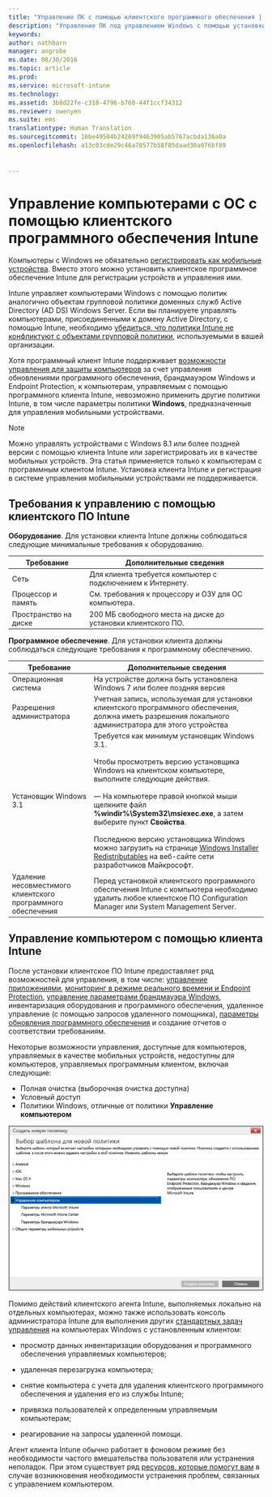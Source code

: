 ```yaml
---
title: "Управление ПК с помощью клиентского программного обеспечения | Microsoft Intune"
description: "Управление ПК под управлением Windows с помощью установки клиентского программного обеспечения Intune."
keywords: 
author: nathbarn
manager: angrobe
ms.date: 08/30/2016
ms.topic: article
ms.prod: 
ms.service: microsoft-intune
ms.technology: 
ms.assetid: 3b8d22fe-c318-4796-b760-44f1ccf34312
ms.reviewer: owenyen
ms.suite: ems
translationtype: Human Translation
ms.sourcegitcommit: 16be49504b24269f9463905ab5767acbda136a0a
ms.openlocfilehash: a13c03cde29c46a78577b58f85daad30a076bf89


---
```


# Управление компьютерами с ОС с помощью клиентского программного обеспечения Intune
Компьютеры с Windows не обязательно [регистрировать как мобильные устройства](set-up-windows-device-management-with-microsoft-intune.md). Вместо этого можно установить клиентское программное обеспечение Intune для регистрации устройств и управления ими.

Intune управляет компьютерами Windows с помощью политик аналогично объектам групповой политики доменных служб Active Directory (AD DS) Windows Server. Если вы планируете управлять компьютерами, присоединенными к домену Active Directory, с помощью Intune, необходимо [убедиться, что политики Intune не конфликтуют с объектами групповой политики](resolve-gpo-and-microsoft-intune-policy-conflicts.md), используемыми в вашей организации.

Хотя программный клиент Intune поддерживает [возможности управления для защиты компьютеров](policies-to-protect-windows-pcs-in-microsoft-intune.md) за счет управления обновлениями программного обеспечения, брандмауэром Windows и Endpoint Protection, к компьютерам, управляемым с помощью программного клиента Intune, невозможно применить другие политики Intune, в том числе параметры политики **Windows**, предназначенные для управления мобильными устройствами.

> [!NOTE]
> Можно управлять устройствами с Windows 8.1 или более поздней версии с помощью клиента Intune или зарегистрировать их в качестве мобильных устройств. Эта статья применяется только к компьютерам с программным клиентом Intune. Установка клиента Intune и регистрация в системе управления мобильными устройствами не поддерживается.

## Требования к управлению с помощью клиентского ПО Intune

**Оборудование**. Для установки клиента Intune должны соблюдаться следующие минимальные требования к оборудованию.

|Требование|Дополнительные сведения|
|---------------|--------------------|
|Сеть|Для клиента требуется компьютер с подключением к Интернету.|
|Процессор и память|См. требования к процессору и ОЗУ для ОС компьютера.|
|Пространство на диске|200 МБ свободного места на диске до установки клиентского ПО.|

**Программное обеспечение**. Для установки клиента должны соблюдаться следующие требования к программному обеспечению.

|Требование|Дополнительные сведения|
|---------------|--------------------|
|Операционная система | На устройстве должна быть установлена Windows 7 или более поздняя версия |
|Разрешения администратора|Учетная запись, используемая для установки клиентского программного обеспечения, должна иметь разрешения локального администратора для этого устройства|
|Установщик Windows 3.1|Требуется как минимум установщик Windows 3.1.<br /><br />Чтобы просмотреть версию установщика Windows на клиентском компьютере, выполните следующие действия.<br /><br />— На компьютере правой кнопкой мыши щелкните файл **%windir%\System32\msiexec.exe**, а затем выберите пункт **Свойства**.<br /><br />Последнюю версию установщика Windows можно загрузить на странице [Windows Installer Redistributables](http://go.microsoft.com/fwlink/?LinkID=234258) на веб-сайте сети разработчиков Майкрософт.|
|Удаление несовместимого клиентского программного обеспечения|Перед установкой клиентского программного обеспечения Intune с компьютера необходимо удалить любое клиентское ПО Configuration Manager или System Management Server.|

## Управление компьютером с помощью клиента Intune
После установки клиентское ПО Intune предоставляет ряд возможностей для управления, в том числе: [управление приложениями](deploy-apps-in-microsoft-intune.md), [мониторинг в режиме реального времени и Endpoint Protection](help-secure-windows-pcs-with-endpoint-protection-for-microsoft-intune.md), [управление параметрами брандмауэра Windows](help-protect-windows-pcs-using-windows-firewall-policies-in-microsoft-intune.md), инвентаризация оборудования и программного обеспечения, удаленное управление (с помощью запросов удаленного помощника), [параметры обновления программного обеспечения](keep-windows-pcs-up-to-date-with-software-updates-in-microsoft-intune.md) и создание отчетов о соответствии требованиям.

Некоторые возможности управления, доступные для компьютеров, управляемых в качестве мобильных устройств, недоступны для компьютеров, управляемых программным клиентом, включая следующие:

-   Полная очистка (выборочная очистка доступна)
-   Условный доступ
-   Политики Windows, отличные от политики **Управление компьютером**

![Шаблон политик для компьютеров под управлением Windows](../media/pc_policy_template.png)

Помимо действий клиентского агента Intune, выполняемых локально на отдельных компьютерах, можно также использовать консоль администратора Intune для выполнения других [стандартных задач управления](common-windows-pc-management-tasks-with-the-microsoft-intune-computer-client.md) на компьютерах Windows с установленным клиентом:

-   просмотр данных инвентаризации оборудования и программного обеспечения управляемых компьютеров;

-   удаленная перезагрузка компьютера;

-   снятие компьютера с учета для удаления клиентского программного обеспечения и удаления его из службы Intune;

-   привязка пользователей к определенным управляемым компьютерам;

-   реагирование на запросы удаленной помощи.

Агент клиента Intune обычно работает в фоновом режиме без необходимости частого вмешательства пользователя или устранения неполадок. При этом существует ряд [ресурсов, которые помогут вам](/intune/troubleshoot/troubleshoot-client-setup-in-microsoft-intune) в случае возникновения необходимости устранения проблем, связанных с управлением компьютером.



<!--HONumber=Sep16_HO1-->


